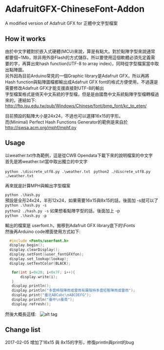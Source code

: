 # AdafruitGFX-ChineseFont-Addon
A modified version of Adafruit GFX for 正體中文字型檔案 

## How it works
由於中文字體對於嵌入式硬體(MCU)來說，算是有點大。對於點陣字型來說通常都要個~1Mb，除非用外掛Flash的方式儲存。所以要使用這個軟體必須先定義需要的字，再算出來hash function(UTF-8 to array index)，同時從字型檔案當中取出點陣圖。  
另外因為目前Arduino常見的一個Graphic library是Adafruit GFX，所以再將Hash function與點陣圖檔都輸出成Adafruit GFX font的格式方便使用，不過還是需要修改Adafruit GFX才能支援直接對UTF-8的輸出  
字型檔案格式是倚天中文系統的字型檔，但是是由國喬中文系統點陣字型檔轉檔過來的，連結如下: http://ftp.isu.edu.tw/pub/Windows/Chinese/font/bmp_font/kc_to_eten/ 

目前預設的點陣大小是24x24，不過也可以選擇16x15的字形。  
而(Minimal) Perfect Hash Functions Generator的範例是來自於
http://iswsa.acm.org/mphf/mphf.py


## Usage
以weather.txt作為範例，這是從CWB Opendata下載下來的說明檔案的中文字  
首先是將weather.txt當中取出獨立的中文字  

```python .\discrete_utf8.py .\weather.txt ```
```python2 ./discrete_utf8.py ./weather.txt```


再來就是計算MPH與輸出字型檔案  

```python .\hash.py ```  
預設是全形24x24，半形12x24，如果需要16x15與8x15的話，後面加 -s就可以了  
```python .\hash.py -s```  
```python2 ./hash.py -s```
如果想看點陣字型的話，後面加上 -p  
```python .\hash.py -p```  

輸出的檔案是 userfont.h，搬移到Adafruit GFX library底下的\Fonts  
然後再Arduino code裡面使用方式如下:  

```c 
  #include <Fonts/userfont.h>
  display.begin();
  display.clearDisplay();
  display.setFont(&user_fontGFXfon);
  display.set_lookup(lookup);
  display.setTextColor(BLACK);

   for(int i=0x20; i<0x7F; i++){
       display.write(i);
   }
   display.println();
   display.println("多雲時陰陣雨或雷雨有霧陰時多雲短暫陣雨或雷雨");
   display.print("臺北ABCabc\nABCDEFG");
   display.println("臺中\n臺南");
   display.refresh();
```  
然後大概長這樣:   
![alt tag](picture.jpg)
## Change list

2017-02-05 增加了16x15 與 8x15的字形，修復println與print的bug  


